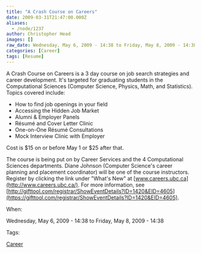 ```yaml
---
title: "A Crash Course on Careers"
date: 2009-03-31T21:47:00.000Z
aliases:
  - /node/1237
author: Christopher Head
images: []
raw_date: Wednesday, May 6, 2009 - 14:38 to Friday, May 8, 2009 - 14:38
categories: [Career]
tags: [Resume]
---
```


A Crash Course on Careers is a 3 day course on job search strategies and career development. It's targeted for graduating students in the Computational Sciences (Computer Science, Physics, Math, and Statistics). Topics covered include:

*   How to find job openings in your field
*   Accessing the Hidden Job Market
*   Alumni & Employer Panels
*   Résumé and Cover Letter Clinic
*   One-on-One Résumé Consultations
*   Mock Interview Clinic with Employer

Cost is $15 on or before May 1 or $25 after that.

The course is being put on by Career Services and the 4 Computational Sciences departments. Diane Johnson (Computer Science's career planning and placement coordinator) will be one of the course instructors. Register by clicking the link under "What's New" at [www.careers.ubc.ca](http://www.careers.ubc.ca/). For more information, see [http://gifttool.com/registrar/ShowEventDetails?ID=1420&EID=4605](https://gifttool.com/registrar/ShowEventDetails?ID=1420&EID=4605).

When: 

Wednesday, May 6, 2009 - 14:38 to Friday, May 8, 2009 - 14:38

Tags: 

[Career](/career)
